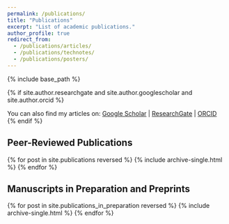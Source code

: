 ```yaml
---
permalink: /publications/
title: "Publications"
excerpt: "List of academic publications."
author_profile: true
redirect_from:
  - /publications/articles/
  - /publications/technotes/
  - /publications/posters/
---
```


{% include base_path %}

{% if site.author.researchgate and site.author.googlescholar and site.author.orcid %}
  <div class="notice--info social-icons">You can also find my articles on: <a href="https://scholar.google.com/citations?user={{ site.author.googlescholar }}"><i class="fas fa-graduation-cap"></i> Google Scholar</a> &#124; <a href="https://www.researchgate.net/profile/{{ site.author.researchgate }}"><i class="ai ai-researchgate-square" aria-hidden="true"></i> ResearchGate</a> &#124; <a href="https://orcid.org/{{ site.author.orcid }}"><i class="ai ai-orcid"></i> ORCID</a></div>
{% endif %}

## Peer-Reviewed Publications
{% for post in site.publications reversed %}
  {% include archive-single.html %}
{% endfor %}

## Manuscripts in Preparation and Preprints
{% for post in site.publications_in_preparation reversed %}
  {% include archive-single.html %}
{% endfor %}
